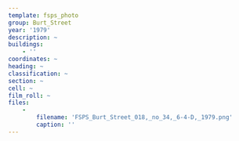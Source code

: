```yaml
---
template: fsps_photo
group: Burt_Street
year: '1979'
description: ~
buildings:
    - ''
coordinates: ~
heading: ~
classification: ~
section: ~
cell: ~
film_roll: ~
files:
    -
        filename: 'FSPS_Burt_Street_018,_no_34,_6-4-D,_1979.png'
        caption: ''
---
```

